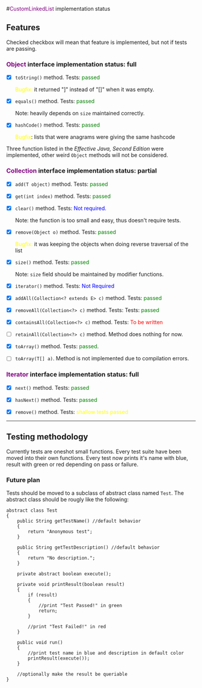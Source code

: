 #<font color="purple">CustomLinkedList</font> implementation status

<h2>Features</h2>

Checked checkbox will mean that feature is implemented, but not if tests are passing. 
 
<h3><font color="purple">Object</font> interface implementation status: full</h3>
 
 - [x] `toString()` method. Tests: <font color="green">passed</font>
 
   <font color="yellow">Bugfix:</font> it returned "]" instead of "[]" when it was empty.
 
 - [x] `equals()` method. Tests: <font color="green">passed</font>
 
   Note: heavily depends on `size` maintained correctly.
 
 - [x] `hashCode()` method. Tests: <font color="green">passed</font> 

   <font color="yellow">Bugfix</font>: lists that were anagrams were giving the same hashcode
   
Three function listed in the *Effective Java, Second Edition* were implemented, other weird `Object` methods will not be considered.
 
<h3><font color="purple">Collection</font> interface implementation status: partial</h3>

 - [x] `add(T object)` method. Tests: <font color="green">passed</font> 
 
 - [x] `get(int index)` method. Tests: <font color="green">passed</font> 
 
 - [x] `clear()` method. Tests: <font color="blue">Not required</font>.
 
    Note: the function is too small and easy, thus doesn't require tests.
    
 - [x] `remove(Object o)` method. Tests: <font color="green">passed</font>
 
   <font color="yellow">Bugfix:</font> it was keeping the objects when doing reverse traversal of the list
 
 - [x] `size()` method. Tests: <font color="green">passed</font>
 
    Note: `size` field should be maintained by modifier functions.
    
 - [x] `iterator()` method. Tests: <font color="blue">Not Required</font>
 
 - [x] `addAll(Collection<? extends E> c)` method. Tests: <font color="green">passed</font>
 
 - [x] `removeAll(Collection<?> c)` method. Tests: Tests: <font color="green">passed</font>
 
 - [x] `containsAll(Collection<?> c)` method. Tests: <font color ="red">To be written</font>
 
 - [ ] `retainAll(Collection<?> c)` method. Method does nothing for now.
 
 - [x] `toArray()` method. Tests: <font color="green">passed</font>.
 
 - [ ] `toArray(T[] a)`. Method is not implemented due to compilation errors.
 
<h3><font color="purple">Iterator</font> interface implementation status: full</h3>

 - [x] `next()` method. Tests: <font color="green">passed</font>
 
 - [x] `hasNext()` method. Tests: <font color="green">passed</font>
 
 - [x] `remove()` method. Tests: <font color="yellow">shallow tests passed</font>
 
 <hr>
 
<h2>Testing methodology</h2>

Currently tests are oneshot small functions. Every test suite have been moved into their own functions. Every test now prints it's name with blue, result with green or red depending on pass or failure.

<h3>Future plan</h3>

Tests should be moved to a subclass of abstract class named `Test`. The abstract class should be rougly like the following:
 
    abstract class Test
    {
        public String getTestName() //default behavior
        {
            return "Anonymous test";
        }
        
        public String getTestDescription() //default behavior
        {
            return "No description.";
        }
        
        private abstract boolean execute();
        
        private void printResult(boolean result)
        {
            if (result)
            {
                //print "Test Passed!" in green
                return;
            }
            
            //print "Test Failed!" in red
        }
        
        public void run()
        {
            //print test name in blue and description in default color
            printResult(execute());
        }
        
        //optionally make the result be queriable
    }